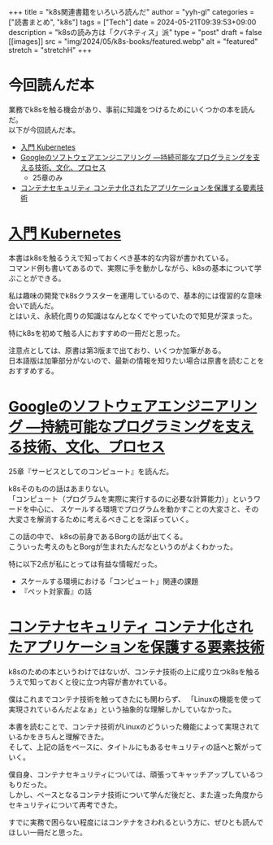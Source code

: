 +++
title = "k8s関連書籍をいろいろ読んだ"
author = "yyh-gl"
categories = ["読書まとめ", "k8s"]
tags = ["Tech"]
date = 2024-05-21T09:39:53+09:00
description = "k8sの読み方は「クバネティス」派"
type = "post"
draft = false
[[images]]
  src = "img/2024/05/k8s-books/featured.webp"
  alt = "featured"
  stretch = "stretchH"
+++

# 今回読んだ本

業務でk8sを触る機会があり、事前に知識をつけるためにいくつかの本を読んだ。<br>
以下が今回読んだ本。

- [入門 Kubernetes](https://www.oreilly.co.jp/books/9784873118406/)
- [Googleのソフトウェアエンジニアリング ―持続可能なプログラミングを支える技術、文化、プロセス](https://www.oreilly.co.jp/books/9784873119656/)
  - 25章のみ
- [コンテナセキュリティ コンテナ化されたアプリケーションを保護する要素技術](https://book.impress.co.jp/books/1122101051)


# [入門 Kubernetes](https://www.oreilly.co.jp/books/9784873118406/)

本書はk8sを触るうえで知っておくべき基本的な内容が書かれている。<br>
コマンド例も書いてあるので、実際に手を動かしながら、k8sの基本について学ぶことができる。

私は趣味の開発でk8sクラスターを運用しているので、基本的には復習的な意味合いで読んだ。<br>
とはいえ、永続化周りの知識はなんとなくでやっていたので知見が深まった。

特にk8sを初めて触る人におすすめの一冊だと思った。

注意点としては、原書は第3版まで出ており、いくつか加筆がある。<br>
日本語版は加筆部分がないので、最新の情報を知りたい場合は原書を読むことをおすすめする。


# [Googleのソフトウェアエンジニアリング ―持続可能なプログラミングを支える技術、文化、プロセス](https://www.oreilly.co.jp/books/9784873119656/)

25章『サービスとしてのコンピュート』を読んだ。

k8sそのものの話はあまりない。<br>
「コンピュート（プログラムを実際に実行するのに必要な計算能力）」というワードを中心に、
スケールする環境でプログラムを動かすことの大変さと、その大変さを解消するために考えるべきことを深ぼっていく。

この話の中で、 k8sの前身であるBorgの話が出てくる。<br>
こういった考えのもとBorgが生まれたんだなというのがよくわかった。

特に以下2点が私にとっては有益な情報だった。

- スケールする環境における「コンピュート」関連の課題
- 『ペット対家畜』の話


# [コンテナセキュリティ コンテナ化されたアプリケーションを保護する要素技術](https://book.impress.co.jp/books/1122101051)

k8sのための本というわけではないが、コンテナ技術の上に成り立つk8sを触るうえで知っておくと役に立つ内容が書かれている。

僕はこれまでコンテナ技術を触ってきたにも関わらず、
「Linuxの機能を使って実現されているんだよなぁ」という抽象的な理解しかしていなかった。

本書を読むことで、コンテナ技術がLinuxのどういった機能によって実現されているかをきちんと理解できた。<br>
そして、上記の話をベースに、タイトルにもあるセキュリティの話へと繋がっていく。

僕自身、コンテナセキュリティについては、頑張ってキャッチアップしているつもりだった。<br>
しかし、ベースとなるコンテナ技術について学んだ後だと、また違った角度からセキュリティについて再考できた。

すでに実務で困らない程度にはコンテナをさわれるという方に、ぜひとも読んでほしい一冊だと思った。
